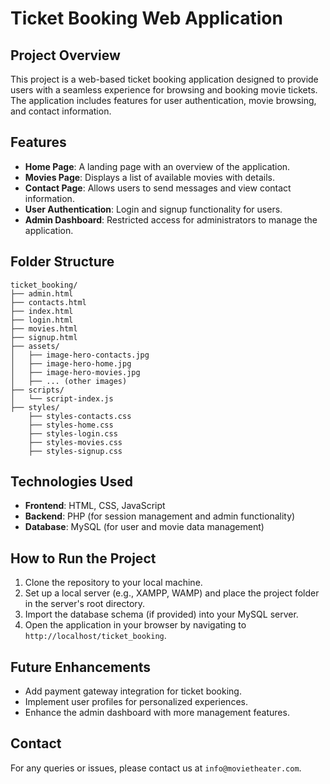 # Ticket Booking Web Application

## Project Overview
This project is a web-based ticket booking application designed to provide users with a seamless experience for browsing and booking movie tickets. The application includes features for user authentication, movie browsing, and contact information.

## Features
- **Home Page**: A landing page with an overview of the application.
- **Movies Page**: Displays a list of available movies with details.
- **Contact Page**: Allows users to send messages and view contact information.
- **User Authentication**: Login and signup functionality for users.
- **Admin Dashboard**: Restricted access for administrators to manage the application.

## Folder Structure
```
ticket_booking/
├── admin.html
├── contacts.html
├── index.html
├── login.html
├── movies.html
├── signup.html
├── assets/
│   ├── image-hero-contacts.jpg
│   ├── image-hero-home.jpg
│   ├── image-hero-movies.jpg
│   ├── ... (other images)
├── scripts/
│   └── script-index.js
├── styles/
    ├── styles-contacts.css
    ├── styles-home.css
    ├── styles-login.css
    ├── styles-movies.css
    ├── styles-signup.css
```

## Technologies Used
- **Frontend**: HTML, CSS, JavaScript
- **Backend**: PHP (for session management and admin functionality)
- **Database**: MySQL (for user and movie data management)

## How to Run the Project
1. Clone the repository to your local machine.
2. Set up a local server (e.g., XAMPP, WAMP) and place the project folder in the server's root directory.
3. Import the database schema (if provided) into your MySQL server.
4. Open the application in your browser by navigating to `http://localhost/ticket_booking`.

## Future Enhancements
- Add payment gateway integration for ticket booking.
- Implement user profiles for personalized experiences.
- Enhance the admin dashboard with more management features.

## Contact
For any queries or issues, please contact us at `info@movietheater.com`.